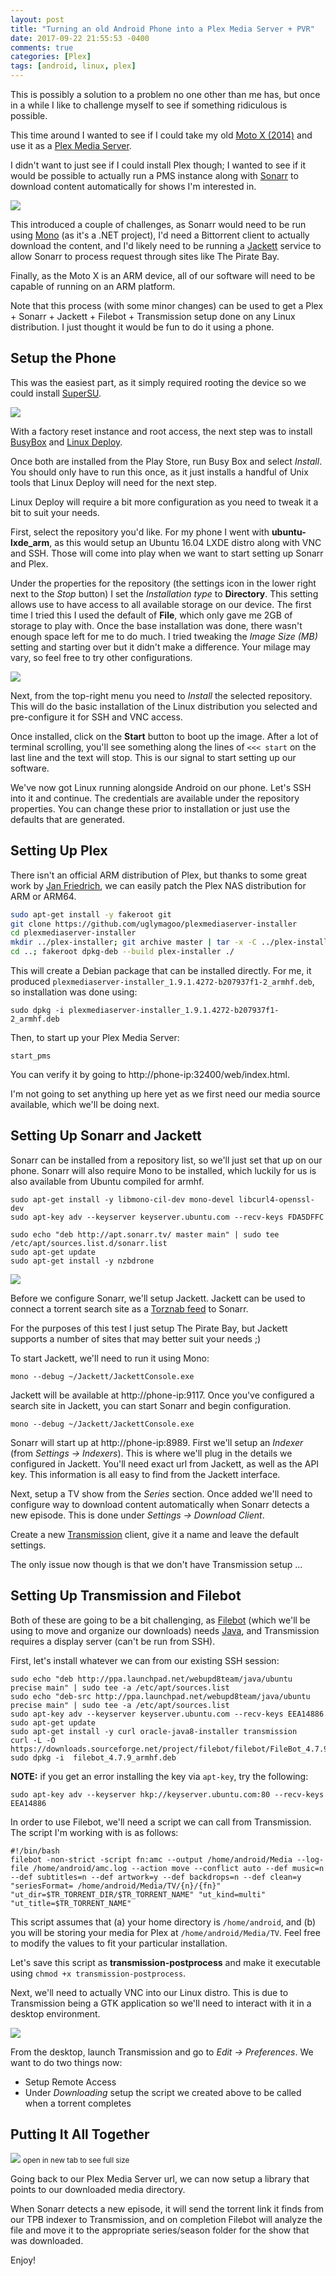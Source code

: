 ```yaml
---
layout: post
title: "Turning an old Android Phone into a Plex Media Server + PVR"
date: 2017-09-22 21:55:53 -0400
comments: true
categories: [Plex]
tags: [android, linux, plex]
---
```


This is possibly a solution to a problem no one other than me has, but once in a while I like to challenge myself to see if something ridiculous is possible.

This time around I wanted to see if I could take my old [Moto X (2014)](http://www.gsmarena.com/motorola_moto_x_\(2nd_gen\)-6649.php) and use it as a [Plex Media Server](https://www.plex.tv/).

I didn't want to just see if I could install Plex though; I wanted to see if it would be possible to actually run a PMS instance along with [Sonarr](https://sonarr.tv/) to download content automatically for shows I'm interested in.

![](/images/moto-plex/moto-plex-003.png)

This introduced a couple of challenges, as Sonarr would need to be run using [Mono](http://www.mono-project.com/) (as it's a .NET project), I'd need a Bittorrent client to actually download the content, and I'd likely need to be running a [Jackett](https://github.com/Jackett/Jackett) service to allow Sonarr to process request through sites like The Pirate Bay.

Finally, as the Moto X is an ARM device, all of our software will need to be capable of running on an ARM platform.

Note that this process (with some minor changes) can be used to get a Plex + Sonarr + Jackett + Filebot + Transmission setup done on any Linux distribution. I just thought it would be fun to do it using a phone.

<!-- more -->

## Setup the Phone

This was the easiest part, as it simply required rooting the device so we could install [SuperSU](https://download.chainfire.eu/696/supersu/).

![](/images/moto-plex/moto-plex-001.png)

With a factory reset instance and root access, the next step was to install [BusyBox](https://play.google.com/store/apps/details?id=stericson.busybox&hl=en) and [Linux Deploy](https://play.google.com/store/apps/details?id=ru.meefik.linuxdeploy&hl=en).

Once both are installed from the Play Store, run Busy Box and select *Install*. You should only have to run this once, as it just installs a handful of Unix tools that Linux Deploy will need for the next step.

Linux Deploy will require a bit more configuration as you need to tweak it a bit to suit your needs.

First, select the repository you'd like. For my phone I went with **ubuntu-lxde_arm**, as this would setup an Ubuntu 16.04 LXDE distro along with VNC and SSH. Those will come into play when we want to start setting up Sonarr and Plex.

Under the properties for the repository (the settings icon in the lower right next to the *Stop* button) I set the *Installation type* to **Directory**. This setting allows use to have access to all available storage on our device. The first time I tried this I used the default of **File**, which only gave me 2GB of storage to play with. Once the base installation was done, there wasn't enough space left for me to do much. I tried tweaking the *Image Size (MB)* setting and starting over but it didn't make a difference. Your milage may vary, so feel free to try other configurations.

![](/images/moto-plex/moto-plex-002.png)

Next, from the top-right menu you need to *Install* the selected repository. This will do the basic installation of the Linux distribution you selected and pre-configure it for SSH and VNC access.

Once installed, click on the **Start** button to boot up the image. After a lot of terminal scrolling, you'll see something along the lines of `<<< start` on the last line and the text will stop. This is our signal to start setting up our software.

We've now got Linux running alongside Android on our phone. Let's SSH into it and continue. The credentials are available under the repository properties. You can change these prior to installation or just use the defaults that are generated.

## Setting Up Plex

There isn't an official ARM distribution of Plex, but thanks to some great work by [Jan Friedrich](https://github.com/uglymagoo/plexmediaserver-installer), we can easily patch the Plex NAS distribution for ARM or ARM64.

``` bash
sudo apt-get install -y fakeroot git
git clone https://github.com/uglymagoo/plexmediaserver-installer
cd plexmediaserver-installer
mkdir ../plex-installer; git archive master | tar -x -C ../plex-installer/
cd ..; fakeroot dpkg-deb --build plex-installer ./
```

This will create a Debian package that can be installed directly. For me, it produced `plexmediaserver-installer_1.9.1.4272-b207937f1-2_armhf.deb`, so installation was done using:

```
sudo dpkg -i plexmediaserver-installer_1.9.1.4272-b207937f1-2_armhf.deb
```

Then, to start up your Plex Media Server:

```
start_pms
```

You can verify it by going to http://phone-ip:32400/web/index.html.

I'm not going to set anything up here yet as we first need our media source available, which we'll be doing next.

## Setting Up Sonarr and Jackett

Sonarr can be installed from a repository list, so we'll just set that up on our phone. Sonarr will also require Mono to be installed, which luckily for us is also available from Ubuntu compiled for armhf.

```
sudo apt-get install -y libmono-cil-dev mono-devel libcurl4-openssl-dev
sudo apt-key adv --keyserver keyserver.ubuntu.com --recv-keys FDA5DFFC

sudo echo "deb http://apt.sonarr.tv/ master main" | sudo tee /etc/apt/sources.list.d/sonarr.list
sudo apt-get update
sudo apt-get install -y nzbdrone
```
![](/images/moto-plex/moto-plex-004.png)


Before we configure Sonarr, we'll setup Jackett. Jackett can be used to connect a torrent search site as a [Torznab feed](https://github.com/Sonarr/Sonarr/wiki/Supported-Indexers#torznab) to Sonarr.

For the purposes of this test I just setup The Pirate Bay, but Jackett supports a number of sites that may better suit your needs ;)

To start Jackett, we'll need to run it using Mono:

```
mono --debug ~/Jackett/JackettConsole.exe
```

Jackett will be available at http://phone-ip:9117. Once you've configured a search site in Jackett, you can start Sonarr and begin configuration.

```
mono --debug ~/Jackett/JackettConsole.exe
```

Sonarr will start up at http://phone-ip:8989. First we'll setup an *Indexer* (from *Settings -> Indexers*). This is where we'll plug in the details we configured in Jackett. You'll need exact url from Jackett, as well as the API key. This information is all easy to find from the Jackett interface.

Next, setup a TV show from the *Series* section. Once added we'll need to configure way to download content automatically when Sonarr detects a new episode. This is done under *Settings -> Download Client*.

Create a new [Transmission](https://transmissionbt.com/) client, give it a name and leave the default settings.

The only issue now though is that we don't have Transmission setup ...

## Setting Up Transmission and Filebot

Both of these are going to be a bit challenging, as [Filebot](https://www.filebot.net/) (which we'll be using to move and organize our downloads) needs [Java](https://www.java.com/en/), and Transmission requires a display server (can't be run from SSH).

First, let's install whatever we can from our existing SSH session:

```
sudo echo "deb http://ppa.launchpad.net/webupd8team/java/ubuntu precise main" | sudo tee -a /etc/apt/sources.list
sudo echo "deb-src http://ppa.launchpad.net/webupd8team/java/ubuntu precise main" | sudo tee -a /etc/apt/sources.list
sudo apt-key adv --keyserver keyserver.ubuntu.com --recv-keys EEA14886
sudo apt-get update
sudo apt-get install -y curl oracle-java8-installer transmission
curl -L -O https://downloads.sourceforge.net/project/filebot/filebot/FileBot_4.7.9/filebot_4.7.9_armhf.deb
sudo dpkg -i  filebot_4.7.9_armhf.deb
```

**NOTE:** if you get an error installing the key via `apt-key`, try the following:

```
sudo apt-key adv --keyserver hkp://keyserver.ubuntu.com:80 --recv-keys EEA14886
```

In order to use Filebot, we'll need a script we can call from Transmission. The script I'm working with is as follows:

```
#!/bin/bash
filebot -non-strict -script fn:amc --output /home/android/Media --log-file /home/android/amc.log --action move --conflict auto --def music=n --def subtitles=n --def artwork=y --def backdrops=n --def clean=y "seriesFormat= /home/android/Media/TV/{n}/{fn}" "ut_dir=$TR_TORRENT_DIR/$TR_TORRENT_NAME" "ut_kind=multi" "ut_title=$TR_TORRENT_NAME"
```

This script assumes that (a) your home directory is `/home/android`, and (b) you will be storing your media for Plex at `/home/android/Media/TV`. Feel free to modify the values to fit your particular installation.

Let's save this script as **transmission-postprocess** and make it executable using `chmod +x transmission-postprocess`.

Next, we'll need to actually VNC into our Linux distro. This is due to Transmission being a GTK application so we'll need to interact with it in a desktop environment.

![](/images/moto-plex/moto-plex-005.png)

From the desktop, launch Transmission and go to *Edit -> Preferences*. We want to do two things now:

- Setup Remote Access
- Under *Downloading* setup the script we created above to be called when a torrent completes

## Putting It All Together

![](/images/moto-plex/moto-plex-006.png)
<small>open in new tab to see full size</small>

Going back to our Plex Media Server url, we can now setup a library that points to our downloaded media directory.

When Sonarr detects a new episode, it will send the torrent link it finds from our TPB indexer to Transmission, and on completion Filebot will analyze the file and move it to the appropriate series/season folder for the show that was downloaded.

Enjoy!